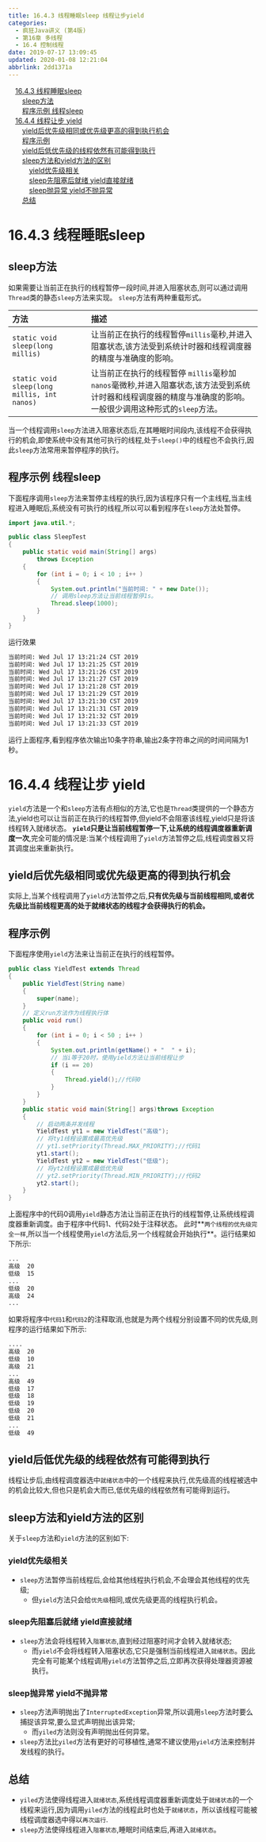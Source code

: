 ```yaml
---
title: 16.4.3 线程睡眠sleep 线程让步yield
categories: 
  - 疯狂Java讲义 (第4版)
  - 第16章 多线程
  - 16.4 控制线程
date: 2019-07-17 13:09:45
updated: 2020-01-08 12:21:04
abbrlink: 2dd1371a
---
```

<div id='my_toc'><a href="/JavaReadingNotes/2dd1371a/#16-4-3-线程睡眠sleep" class="header_1">16.4.3 线程睡眠sleep</a><br><a href="/JavaReadingNotes/2dd1371a/#sleep方法" class="header_2">sleep方法</a><br><a href="/JavaReadingNotes/2dd1371a/#程序示例-线程sleep" class="header_2">程序示例 线程sleep</a><br><a href="/JavaReadingNotes/2dd1371a/#16-4-4-线程让步-yield" class="header_1">16.4.4 线程让步 yield</a><br><a href="/JavaReadingNotes/2dd1371a/#yield后优先级相同或优先级更高的得到执行机会" class="header_2">yield后优先级相同或优先级更高的得到执行机会</a><br><a href="/JavaReadingNotes/2dd1371a/#程序示例" class="header_2">程序示例</a><br><a href="/JavaReadingNotes/2dd1371a/#yield后低优先级的线程依然有可能得到执行" class="header_2">yield后低优先级的线程依然有可能得到执行</a><br><a href="/JavaReadingNotes/2dd1371a/#sleep方法和yield方法的区别" class="header_2">sleep方法和yield方法的区别</a><br><a href="/JavaReadingNotes/2dd1371a/#yield优先级相关" class="header_3">yield优先级相关</a><br><a href="/JavaReadingNotes/2dd1371a/#sleep先阻塞后就绪-yield直接就绪" class="header_3">sleep先阻塞后就绪 yield直接就绪</a><br><a href="/JavaReadingNotes/2dd1371a/#sleep抛异常-yield不抛异常" class="header_3">sleep抛异常 yield不抛异常</a><br><a href="/JavaReadingNotes/2dd1371a/#总结" class="header_2">总结</a><br></div>
<style>.header_1{margin-left: 1em;}.header_2{margin-left: 2em;}.header_3{margin-left: 3em;}.header_4{margin-left: 4em;}.header_5{margin-left: 5em;}.header_6{margin-left: 6em;}</style>
<!--more-->
<script>if (navigator.platform.search('arm')==-1){document.getElementById('my_toc').style.display = 'none';}var e,p = document.getElementsByTagName('p');while (p.length>0) {e = p[0];e.parentElement.removeChild(e);}</script>

<!--end-->
<!--SSTStart-->
# 16.4.3 线程睡眠sleep
## sleep方法
如果需要让当前正在执行的线程暂停一段时间,并进入阻塞状态,则可以通过调用`Thread`类的静态`sleep`方法来实现。 `sleep`方法有两种重载形式。

|方法|描述|
|:---|:---|
|`static void sleep(long millis)`|让当前正在执行的线程暂停`millis`毫秒,并进入阻塞状态,该方法受到系统计时器和线程调度器的精度与准确度的影响。|
|`static void sleep(long millis, int nanos)`|让当前正在执行的线程暂停 `millis`毫秒加 `nanos`毫微秒,并进入阻塞状态,该方法受到系统计时器和线程调度器的精度与准确度的影响。一般很少调用这种形式的`sleep`方法。|

当一个线程调用`sleep`方法进入阻塞状态后,在其睡眠时间段内,该线程不会获得执行的机会,即使系统中没有其他可执行的线程,处于`sleep()`中的线程也不会执行,因此`sleep`方法常用来暂停程序的执行。
<!--SSTStop-->
## 程序示例 线程sleep
下面程序调用`sleep`方法来暂停主线程的执行,因为该程序只有一个主线程,当主线程进入睡眠后,系统没有可执行的线程,所以可以看到程序在`sleep`方法处暂停。
```java
import java.util.*;

public class SleepTest
{
    public static void main(String[] args)
        throws Exception
    {
        for (int i = 0; i < 10 ; i++ )
        {
            System.out.println("当前时间: " + new Date());
            // 调用sleep方法让当前线程暂停1s。
            Thread.sleep(1000);
        }
    }
}
```
运行效果
```cmd
当前时间: Wed Jul 17 13:21:24 CST 2019
当前时间: Wed Jul 17 13:21:25 CST 2019
当前时间: Wed Jul 17 13:21:26 CST 2019
当前时间: Wed Jul 17 13:21:27 CST 2019
当前时间: Wed Jul 17 13:21:28 CST 2019
当前时间: Wed Jul 17 13:21:29 CST 2019
当前时间: Wed Jul 17 13:21:30 CST 2019
当前时间: Wed Jul 17 13:21:31 CST 2019
当前时间: Wed Jul 17 13:21:32 CST 2019
当前时间: Wed Jul 17 13:21:33 CST 2019
```
运行上面程序,看到程序依次输出10条字符串,输出2条字符串之间的时间间隔为1秒。

# 16.4.4 线程让步 yield
`yield`方法是一个和`sleep`方法有点相似的方法,它也是`Thread`类提供的一个静态方法,yield也可以让当前正在执行的线程暂停,但yield不会阻塞该线程,yield只是将该线程转入就绪状态。 **`yield`只是让当前线程暂停一下,让系统的线程调度器重新调度一次**,完全可能的情况是:当某个线程调用了`yield`方法暂停之后,线程调度器又将其调度出来重新执行。
## yield后优先级相同或优先级更高的得到执行机会
实际上,当某个线程调用了`yield`方法暂停之后,**只有优先级与当前线程相同,或者优先级比当前线程更高的处于就绪状态的线程才会获得执行的机会。**
<!--SSTStop-->
## 程序示例
下面程序使用`yield`方法来让当前正在执行的线程暂停。
```java
public class YieldTest extends Thread
{
    public YieldTest(String name)
    {
        super(name);
    }
    // 定义run方法作为线程执行体
    public void run()
    {
        for (int i = 0; i < 50 ; i++ )
        {
            System.out.println(getName() + "  " + i);
            // 当i等于20时，使用yield方法让当前线程让步
            if (i == 20)
            {
                Thread.yield();//代码0
            }
        }
    }
    public static void main(String[] args)throws Exception
    {
        // 启动两条并发线程
        YieldTest yt1 = new YieldTest("高级");
        // 将ty1线程设置成最高优先级
        // yt1.setPriority(Thread.MAX_PRIORITY);//代码1
        yt1.start();
        YieldTest yt2 = new YieldTest("低级");
        // 将yt2线程设置成最低优先级
        // yt2.setPriority(Thread.MIN_PRIORITY);//代码2
        yt2.start();
    }
}
```
上面程序中的代码0调用`yield`静态方法让当前正在执行的线程暂停,让系统线程调度器重新调度。由于程序中代码1、代码2处于注释状态。
此时**`两个线程的优先级完全一样`,所以当一个线程使用`yield`方法后,另一个线程就会开始执行**。运行结果如下所示:
```cmd
...
高级  20
低级  15
...
低级  20
高级  24
...
```
如果将程序中`代码1`和`代码2`的注释取消,也就是为两个线程分别设置不同的优先级,则程序的运行结果如下所示:
```cmd
....
高级  20
低级  10
高级  21
...
高级  49
低级  17
低级  18
低级  19
低级  20
低级  21
...
低级  49
```
## yield后低优先级的线程依然有可能得到执行
线程让步后,由线程调度器选中`就绪状态`中的一个线程来执行,优先级高的线程被选中的机会比较大,但也只是机会大而已,低优先级的线程依然有可能得到运行。
<!--SSTStart-->
## sleep方法和yield方法的区别
关于`sleep`方法和`yield`方法的区别如下:
### yield优先级相关
- `sleep`方法暂停当前线程后,会给其他线程执行机会,不会理会其他线程的优先级;
  - 但`yield`方法只会给`优先级`相同,或优先级更高的线程执行机会。

### sleep先阻塞后就绪 yield直接就绪
- `sleep`方法会将线程转入`阻塞状态`,直到经过阻塞时间才会转入就绪状态;
  - 而`yield`不会将线程转入阻塞状态,它只是强制当前线程进入`就绪状态`。因此完全有可能某个线程调用`yield`方法暂停之后,立即再次获得处理器资源被执行。

### sleep抛异常 yield不抛异常
- `sleep`方法声明抛出了`InterruptedException`异常,所以调用`sleep`方法时要么捕捉该异常,要么显式声明抛出该异常;
  - 而`yiled`方法则没有声明抛出任何异常。
- `sleep`方法比`yiled`方法有更好的可移植性,通常不建议使用`yield`方法来控制并发线程的执行。

## 总结
- `yiled`方法使得线程进入`就绪状态`,系统线程调度器重新调度处于`就绪状态`的一个线程来运行,因为调用`yiled`方法的线程此时也处于`就绪状态`，所以该线程可能被线程调度器选中得以`再次运行`.
- `sleep`方法使得线程进入`阻塞状态`,睡眠时间结束后,再进入`就绪状态`。
<!--SSTStop-->
